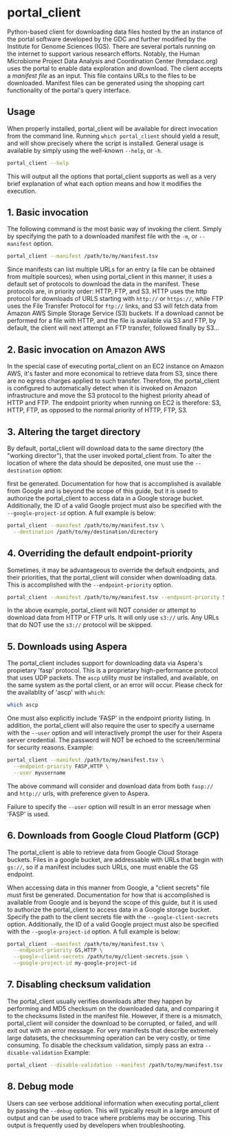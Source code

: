 # portal_client

Python-based client for downloading data files hosted by the an instance of
the portal software developed by the GDC and further modified by the
Institute for Genome Sciences (IGS). There are several portals running on the
internet to support various research efforts. Notably, the Human Microbiome
Project Data Analysis and Coordination Center (hmpdacc.org) uses the portal
to enable data exploration and download. The client accepts a *manifest file*
as an input. This file contains URLs to the files to be downloaded. Manifest
files can be generated using the shopping cart functionality of the portal's
query interface.

## Usage

When properly installed, portal_client will be available for direct invocation
from the command line. Running `which portal_client` should yield a result, and
will show precisely where the script is installed. General usage is available
by simply using the well-known `--help`, or `-h`.

```bash
portal_client --help
```

This will output all the options that portal_client supports as well as a
very brief explanation of what each option means and how it modifies the
execution.

## 1. Basic invocation

The following command is the most basic way of invoking the client. Simply by
specifying the path to a downloaded manifest file with the `-m`, or `--manifest`
option.

```bash
portal_client --manifest /path/to/my/manifest.tsv
```

Since manifests can list multiple URLs for an entry (a file can be obtained
from multiple sources), when using portal_client in this manner, it uses a
default set of protocols to download the data in the manifest. These
protocols are, in priority order: HTTP, FTP, and S3. HTTP uses the http
protocol for downloads of URLS starting with `http://` or `https://`, while
FTP uses the File Transfer Protocol for `ftp://` links, and S3 will fetch
data from Amazon AWS Simple Storage Service (S3) buckets. If a download
cannot be performed for a file with HTTP, and the file is available via S3
and FTP, by default, the client will next attempt an FTP transfer, followed
finally by S3...

## 2. Basic invocation on Amazon AWS

In the special case of executing portal_client on an EC2 instance on Amazon
AWS, it's faster and more economical to retrieve data from S3, since there
are no egress charges applied to such transfer. Therefore, the portal_client
is configured to automatically detect when it is invoked on Amazon infrastructure
and move the S3 protocol to the highest priority ahead of HTTP and FTP. The
endpoint priority when running on EC2 is therefore: S3, HTTP, FTP, as opposed
to the normal priority of HTTP, FTP, S3.

## 3. Altering the target directory

By default, portal_client will download data to the same directory (the
"working director"), that the user invoked portal_client from. To alter the
location of where the data should be deposited, one must use the
`--destination` option:

first be generated. Documentation for how that is accomplished is available
from Google and is beyond the scope of this guide, but it is used to
authorize the portal_client to access data in a Google storage bucket.
Additionally, the ID of a valid Google project must also be specified with
the `--google-project-id` option. A full example is below:

```bash
portal_client --manifest /path/to/my/manifest.tsv \
  --destination /path/to/my/destination/directory
```

## 4. Overriding the default endpoint-priority

Sometimes, it may be advantageous to override the default endpoints, and their
priorities, that the portal_client will consider when downloading data. This is
accomplished with the `--endpoint-priority` option.

```bash
portal_client --manifest /path/to/my/manifest.tsv --endpoint-priority S3
```

In the above example, portal_client will NOT consider or attempt to download
data from HTTP or FTP urls. It will only use `s3://` urls. Any URLs that do NOT
use the `s3://` protocol will be skipped.

## 5. Downloads using Aspera

The portal_client includes support for downloading data via Aspera's
propietary 'fasp' protocol. This is a proprietary high-performance protocol
that uses UDP packets. The `ascp` utility *must* be installed, and available,
on the same system as the portal client, or an error will occur. Please check
for the availablity of 'ascp' with `which`:

```bash
which ascp
```

One must also explicitly include 'FASP' in the endpoint priority listing. In
addition, the portal_client will also require the user to specify a username
with the `--user` option and will interactively prompt the user for their
Aspera server credential. The password will NOT be echoed to the
screen/terminal for security reasons. Example:

```bash
portal_client --manifest /path/to/my/manifest.tsv \
  --endpoint-priority FASP,HTTP \
  --user myusername
```

The above command will consider and download data from both `fasp://` and
`http://` urls, with preference given to Aspera.

Failure to specify the `--user` option will result in an error message when
'FASP' is used.

## 6. Downloads from Google Cloud Platform (GCP)

The portal_client is able to retrieve data from Google Cloud Storage buckets.
Files in a google bucket, are addressable with URLs that begin with `gs://`,
so if a manifest includes such URLs, one must enable the GS
endpoint.

When accessing data in this manner from Google, a "client secrets" file must
first be generated. Documentation for how that is accomplished is available
from Google and is beyond the scope of this guide, but it is used to
authorize the portal_client to access data in a Google storage bucket.
Specify the path to the client secrets file with the
`--google-client-secrets` option. Additionally, the ID of a valid Google
project must also be specified with the `--google-project-id` option. A full
example is below:

```bash
portal_client --manifest /path/to/my/manifest.tsv \
  --endpoint-priority GS,HTTP \
  --google-client-secrets /path/to/my/client-secrets.json \
  --google-project-id my-google-project-id
```

## 7. Disabling checksum validation

The portal_client usually verifies downloads after they happen by performing
and MD5 checksum on the downloaded data, and comparing it to the checksums
listed in the manifest file. However, if there is a mismatch, portal_client
will consider the download to be corrupted, or failed, and will exit out
with an error message. For very manifests that describe extremely large
datasets, the checksumming operation can be very costly, or time consuming.
To disable the checksum validation, simply pass an extra `--disable-validation`
Example:

```bash
portal_client --disable-validation --manifest /path/to/my/manifest.tsv
```

## 8. Debug mode

Users can see verbose additional information when executing portal_client by
passing the `--debug` option. This will typically result in a large amount of
output and can be used to trace where problems may be occuring. This output is
frequently used by developers when troubleshooting.
